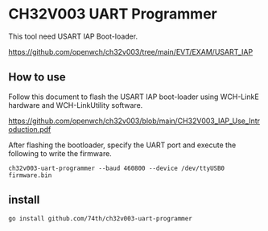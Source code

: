 # CH32V003 UART Programmer

This tool need USART IAP Boot-loader.

https://github.com/openwch/ch32v003/tree/main/EVT/EXAM/USART_IAP

## How to use

Follow this document to flash the USART IAP boot-loader using WCH-LinkE hardware and WCH-LinkUtility software.

https://github.com/openwch/ch32v003/blob/main/CH32V003_IAP_Use_Introduction.pdf

After flashing the bootloader, specify the UART port and execute the following to write the firmware.

```
ch32v003-uart-programmer --baud 460800 --device /dev/ttyUSB0 firmware.bin
```

## install

```
go install github.com/74th/ch32v003-uart-programmer
```
